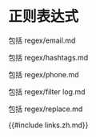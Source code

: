 # 正则表达式

包括 regex/email.md

包括 regex/hashtags.md

包括 regex/phone.md

包括 regex/filter log.md

包括 regex/replace.md

{{#include links.zh.md}}
